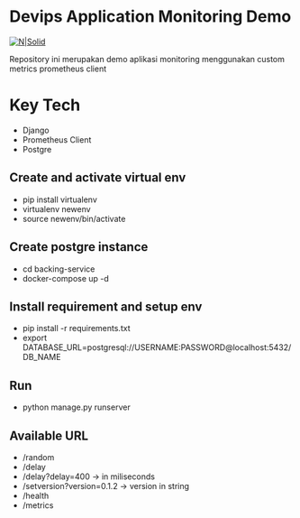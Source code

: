 
# Devips Application Monitoring Demo

  


[![N|Solid](https://www.alterra.id/wp-content/themes/alterra-wp/assets/revamp/img/logo_nav@2x.png)](https://alterra.id)

  
 
  
Repository ini merupakan demo aplikasi monitoring menggunakan custom metrics prometheus client



# Key Tech
* Django
* Prometheus Client
* Postgre

## Create and activate virtual env 
- pip install virtualenv
- virtualenv newenv
- source newenv/bin/activate

## Create postgre instance  
- cd backing-service
- docker-compose up -d


## Install requirement and setup env
- pip install -r requirements.txt
- export DATABASE_URL=postgresql://USERNAME:PASSWORD@localhost:5432/DB_NAME


## Run
- python manage.py runserver




## Available URL
- /random
- /delay
- /delay?delay=400 -> in miliseconds
- /setversion?version=0.1.2 -> version in string
- /health
- /metrics


  

